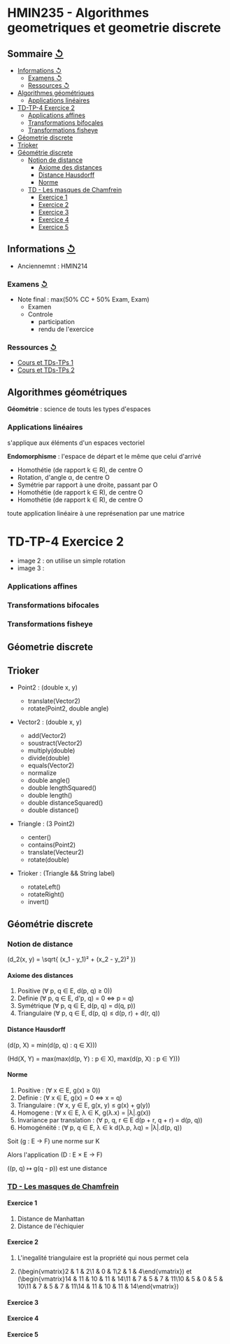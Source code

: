 # HMIN235 - Algorithmes geometriques et geometrie discrete

## Sommaire [↺](#sommaire-)

<!-- MarkdownTOC autolink=true -->

- [Informations ↺](#informations-%E2%86%BA)
	- [Examens ↺](#examens-%E2%86%BA)
	- [Ressources ↺](#ressources-%E2%86%BA)
- [Algorithmes géométriques](#algorithmes-g%C3%A9om%C3%A9triques)
	- [Applications linéaires](#applications-lin%C3%A9aires)
- [TD-TP-4 Exercice 2](#td-tp-4-exercice-2)
	- [Applications affines](#applications-affines)
	- [Transformations bifocales](#transformations-bifocales)
	- [Transformations fisheye](#transformations-fisheye)
- [Géometrie discrete](#g%C3%A9ometrie-discrete)
- [Trioker](#trioker)
- [Géométrie discrete](#g%C3%A9om%C3%A9trie-discrete)
	- [Notion de distance](#notion-de-distance)
		- [Axiome des distances](#axiome-des-distances)
		- [Distance Hausdorff](#distance-hausdorff)
		- [Norme](#norme)
	- [TD - Les masques de Chamfrein](#td---les-masques-de-chamfrein)
		- [Exercice 1](#exercice-1)
		- [Exercice 2](#exercice-2)
		- [Exercice 3](#exercice-3)
		- [Exercice 4](#exercice-4)
		- [Exercice 5](#exercice-5)

<!-- /MarkdownTOC -->


## Informations [↺](#sommaire-)

- Anciennemnt : HMIN214

### Examens [↺](#sommaire-)

- Note final : max(50% CC + 50% Exam, Exam)
	- Examen
	- Controle
		- participation
		- rendu de l'exercice

### Ressources [↺](#sommaire-)

- [Cours et TDs-TPs 1](http://www.lirmm.fr/~mountaz/Ens/AlgoGeo/)
- [Cours et TDs-TPs 2](https://www.lirmm.fr/~bessy/AlgoGeo/accueil.html)

## Algorithmes géométriques

**Géométrie** : science de touts les types d'espaces

### Applications linéaires

s'applique aux éléments d'un espaces vectoriel

**Endomorphisme** : l'espace de départ et le même que celui d'arrivé

- Homothétie (de rapport k ∈ R), de centre O
- Rotation, d'angle α, de centre O
- Symétrie par rapport à une droite, passant par O
- Homothétie (de rapport k ∈ R), de centre O
- Homothétie (de rapport k ∈ R), de centre O

toute application linéaire à une représenation par une matrice

# TD-TP-4 Exercice 2

- image 2 : on utilise un simple rotation
- image 3 :

### Applications affines

### Transformations bifocales

### Transformations fisheye

## Géometrie discrete

## Trioker

- Point2 : (double x, y)
	- translate(Vector2)
	- rotate(Point2, double angle)

- Vector2 : (double x, y)
	- add(Vector2)
	- soustract(Vector2)
	- multiply(double)
	- divide(double)
	- equals(Vector2)
	- normalize
	- double angle()
	- double lengthSquared()
	- double length()
	- double distanceSquared()
	- double distance()

- Triangle : (3 Point2)
	- center()
	- contains(Point2)
	- translate(Vecteur2)
	- rotate(double)

- Trioker : (Triangle && String label)
	- rotateLeft()
	- rotateRight()
	- invert()

## Géométrie discrete

### Notion de distance

\(d_2(x, y) = \sqrt{ (x_1 - y_1)² + (x_2 - y_2)² }\)

#### Axiome des distances

1. Positive \(∀ p, q ∈ E, d(p, q) ≥ 0\)\)
2. Definie \(∀ p, q ∈ E, d'p, q) = 0 ⇔ p = q\)
3. Symétrique \(∀ p, q ∈ E, d(p, q) = d(q, p)\)
4. Triangulaire \(∀ p, q ∈ E, d(p, q) ≤ d(p, r) + d(r, q)\)

#### Distance Hausdorff

\(d(p, X) = min(d(p, q) : q ∈ X))\)

\(Hd(X, Y) = max(max(d(p, Y) : p ∈ X), max(d(p, X) : p ∈ Y))\)

#### Norme

1. Positive : \(∀ x ∈ E, g(x) ≥ 0\)\)
2. Definie : \(∀ x ∈ E, g(x) = 0 ⇔ x = q\)
3. Triangulaire : \(∀ x, y ∈ E, g(x, y) ≤ g(x) + g(y)\)
4. Homogene : \(∀ x ∈ E, λ ∈ K, g(λ.x) = |λ|.g(x)\)
5. Invariance par translation : \(∀ p, q, r ∈ E d(p + r, q + r) = d(p, q)\)
6. Homogénéité : \(∀ p, q ∈ E, λ ∈ k d(λ.p, λq) = |λ|.d(p, q)\)

Soit \(g : E → F\) une norme sur K

Alors l'application \(D : E × E → F\)

\((p, q) ↦ g(q - p)\)  est une distance

### [TD - Les masques de Chamfrein](TDs/TD%20-%20Distance%20de%20Chamfrein.pdf)

#### Exercice 1

1. Distance de Manhattan
2. Distance de l'échiquier

#### Exercice 2

1. L'inegalité triangulaire est la propriété qui nous permet cela

2. \(\begin{vmatrix}2 & 1 & 2\\1 & 0 & 1\\2 & 1 & 4\end{vmatrix}\) et \(\begin{vmatrix}14 & 11 & 10 & 11 & 14\\11 & 7 & 5 & 7 & 11\\10 & 5 & 0 & 5 & 10\\11 & 7 & 5 & 7 & 11\\14 & 11 & 10 & 11 & 14\end{vmatrix}\)

#### Exercice 3



#### Exercice 4



#### Exercice 5

